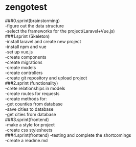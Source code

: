# zengotest

###0.sprint(brainstorming)<br />
	-figure out the data structure<br />
	-select the frameworks for the project(Laravel+Vue.js)<br />
###1.sprint (Skeleton)<br />
	-install laravel and create new project<br />
	-install npm and vue	<br />
 	-set up vue.js<br />
	-create components<br />
	-create migrations<br />
	-create models<br />
	-create controllers<br />
	-create git repository and upload project<br />
###2.sprint (functionality)<br />
	-crete relationships in models<br />
	-create routes for requests<br />
	-create methods for:<br />
		-get counties from database<br />
		-save cities to database<br />
		-get cities from database<br />
###3.sprint(frontend)<br />
	-make a style for project<br />
	-create css stylesheets<br />
###4.sprint(frontend)
	-testing and complete the shortcomings<br />
	-create a readme.md <br />